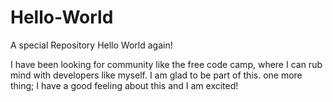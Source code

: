 # Hello-World
A special Repository
Hello World again!

I have been looking for community like the free code camp, where I can rub mind with developers like myself. I am glad to be part of this.
one more thing; I have a good feeling about this and I am excited!
